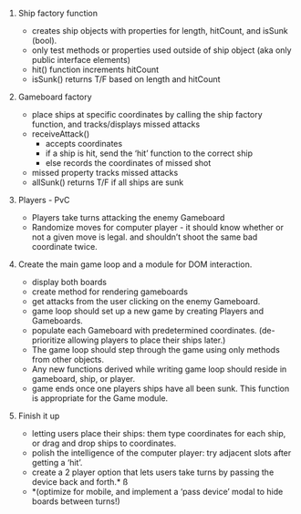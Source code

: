 1. Ship factory function
    - creates ship objects with properties for length, hitCount, and isSunk (bool).
    - only test methods or properties used outside of ship object (aka only public interface elements)
    - hit() function increments hitCount
    - isSunk() returns T/F based on length and hitCount

2. Gameboard factory
    - place ships at specific coordinates by calling the ship factory function, and tracks/displays missed attacks
    - receiveAttack() 
        - accepts coordinates
        - if a ship is hit, send the ‘hit’ function to the correct ship
        -  else records the coordinates of missed shot
    - missed property tracks missed attacks
    - allSunk() returns T/F if all ships are sunk

3. Players - PvC
    - Players take turns attacking the enemy Gameboard
    - Randomize moves for computer player - it should know whether or not a given move is legal. and shouldn’t shoot the same bad coordinate twice.

4. Create the main game loop and a module for DOM interaction.
    - display both boards
    - create method for rendering gameboards
    - get attacks from the user clicking on the enemy Gameboard.
    - game loop should set up a new game by creating Players and Gameboards. 
    - populate each Gameboard with predetermined coordinates. (de-prioritize allowing players to place their ships later.)
    - The game loop should step through the game using only methods from other objects. 
    - Any new functions derived while writing game loop should reside in gameboard, ship, or player.
    - game ends once one players ships have all been sunk. This function is appropriate for the Game module.

5. Finish it up
    - letting users place their ships: them type coordinates for each ship, or drag and drop ships to coordinates.
    - polish the intelligence of the computer player: try adjacent slots after getting a ‘hit’.
    - create a 2 player option that lets users take turns by passing the device back and forth.* ß
    - *(optimize for mobile, and implement a ‘pass device’ modal to hide boards between turns!)
